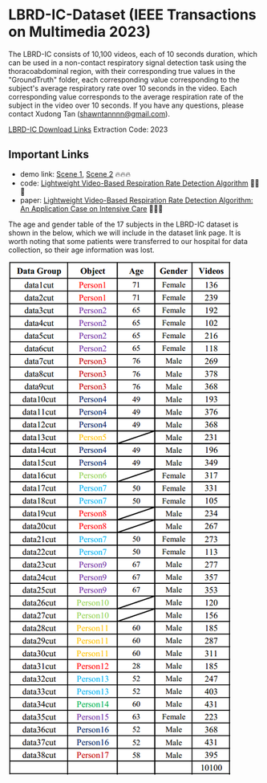 # LBRD-IC-Dataset (IEEE Transactions on Multimedia 2023)
The LBRD-IC consists of 10,100 videos, each of 10 seconds duration, which can be used in a
non-contact respiratory signal detection task using the thoracoabdominal region, with their 
corresponding true values in the "GroundTruth" folder, each corresponding value corresponding 
to the subject's average respiratory rate over 10 seconds in the video. Each corresponding 
value corresponds to the average respiration rate of the subject in the video over 10 seconds.
If you have any questions, please contact Xudong Tan (shawntannnn@gmail.com).

[LBRD-IC Download Links](https://pan.baidu.com/s/1OfY3O-zZjyYcl2ab8YPfbQ)
Extraction Code: 2023

## Important Links
- demo link: [Scene 1](https://www.youtube.com/watch?v=rpBcFdN-Pbw&t=2s), [Scene 2](https://www.youtube.com/watch?v=tb_ixhTzqvs) 🔥🔥🔥
- code: [Lightweight Video-Based Respiration Rate Detection Algorithm](https://github.com/ShawnTan86/Lightweight-Video-based-Respiration-Rate-Detection-Algorithm) 🌟🌟🌟
- paper: [Lightweight Video-Based Respiration Rate Detection Algorithm: An Application Case on Intensive Care](https://ieeexplore.ieee.org/abstract/document/10158936)  🎉🎉🎉



The age and gender table of the 17 subjects in the LBRD-IC dataset is shown in the below, which we will include in the dataset link page. It is worth noting that some patients were transferred to our hospital for data collection, so their age information was lost. 

![image](https://github.com/ShawnTan86/LBRD-IC-Dataset/blob/main/lmagesFolderForReadMe/Age%20and%20gender%20information.png)

